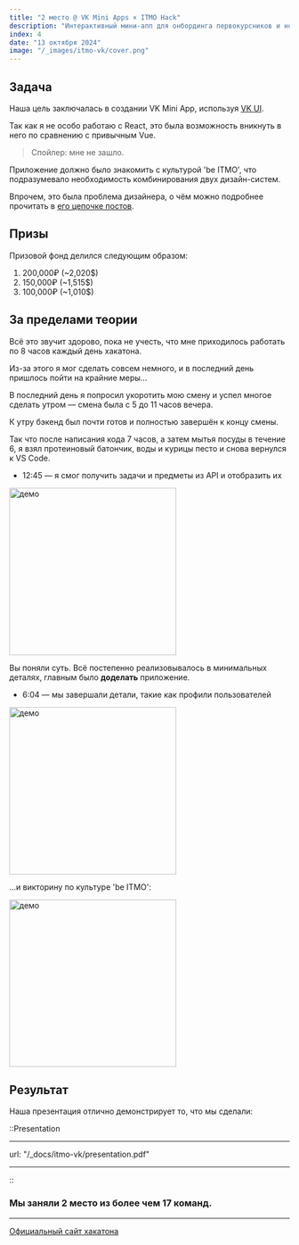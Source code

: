 ```yaml
---
title: "2 место @ VK Mini Apps × ITMO Hack"
description: "Интерактивный мини-апп для онбординга первокурсников и новых сотрудников в культуру 'be ITMO'"
index: 4
date: "13 октября 2024"
image: "/_images/itmo-vk/cover.png"
---
```


## Задача

Наша цель заключалась в создании VK Mini App, используя [VK UI](https://vkcom.github.io/VKUI/#/QuickStart).

Так как я не особо работаю с React, это была возможность вникнуть в него по сравнению с привычным Vue.

> Спойлер: мне не зашло.

Приложение должно было знакомить с культурой 'be ITMO', что подразумевало необходимость комбинирования двух дизайн-систем.

Впрочем, это была проблема дизайнера, о чём можно подробнее прочитать в [его цепочке постов](https://t.me/zloon41/60).

## Призы

Призовой фонд делился следующим образом:

1. 200,000₽ (~2,020$)
2. 150,000₽ (~1,515$)
3. 100,000₽ (~1,010$)

## За пределами теории

Всё это звучит здорово, пока не учесть, что мне приходилось работать по 8 часов каждый день хакатона.

Из-за этого я мог сделать совсем немного, и в последний день пришлось пойти на крайние меры...

В последний день я попросил укоротить мою смену и успел многое сделать утром — смена была с 5 до 11 часов вечера.

К утру бэкенд был почти готов и полностью завершён к концу смены.

Так что после написания кода 7 часов, а затем мытья посуды в течение 6, я взял протеиновый батончик, воды и курицы песто и снова вернулся к VS Code.

-   12:45 — я смог получить задачи и предметы из API и отобразить их

<img src="/_images/itmo-vk/1.jpg" alt="демо" width="300"/>

Вы поняли суть. Всё постепенно реализовывалось в минимальных деталях, главным было **доделать** приложение.

-   6:04 — мы завершали детали, такие как профили пользователей

<img src="/_images/itmo-vk/2.jpg" alt="демо" width="300"/>

...и викторину по культуре 'be ITMO':

<img src="/_images/itmo-vk/3.jpg" alt="демо" width="300"/>

## Результат

Наша презентация отлично демонстрирует то, что мы сделали:

::Presentation

---
url: "/_docs/itmo-vk/presentation.pdf"

---
::

### Мы заняли 2 место из более чем 17 команд.

---

[Официальный сайт хакатона](https://vkma-hack.ru)
